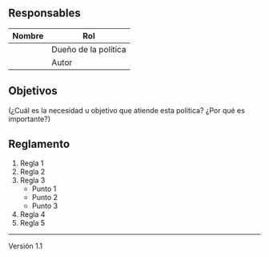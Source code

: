 ## Responsables
| Nombre    | Rol               | 
| --------- | ----------------- | 
|           | Dueño de la política            | 
|           | Autor       |

## Objetivos
(¿Cuál es la necesidad u objetivo que atiende esta política? ¿Por qué es importante?)

## Reglamento
1. Regla 1
2. Regla 2
3. Regla 3
      <ul>
          <li>Punto 1</li>
          <li>Punto 2</li>
          <li>Punto 3</li>
      </ul>
4. Regla 4
5. Regla 5

***
Versión 1.1


